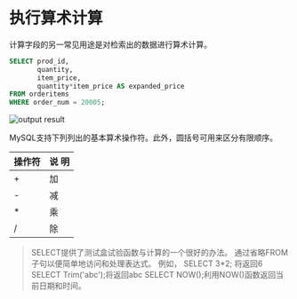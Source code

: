 # 执行算术计算

计算字段的另一常见用途是对检索出的数据进行算术计算。

```sql
SELECT prod_id, 
       quantity, 
       item_price, 
       quantity*item_price AS expanded_price
FROM orderitems
WHERE order_num = 20005;
```

![output result](https://cdn.hdcheung.cn/202312101800087.png)

MySQL支持下列列出的基本算术操作符。此外，圆括号可用来区分有限顺序。

| 操作符 | 说 明 |
| --- | --- |
| + | 加 |
| - | 减 |
| * | 乘 |
| / | 除 |

> SELECT提供了测试盒试验函数与计算的一个很好的办法。
> 通过省略FROM子句以便简单地访问和处理表达式。
> 例如，
> SELECT 3*2; 将返回6
> SELECT Trim('abc');将返回abc
> SELECT NOW();利用NOW()函数返回当前日期和时间。
